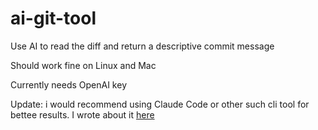 # ai-git-tool

Use AI to read the diff and return a descriptive commit message

Should work fine on Linux and Mac

Currently needs OpenAI key

Update: i would recommend using Claude Code or other such cli tool for bettee results. I wrote about it [here](https://harishgarg.com/using-claude-code-to-write-better-git-commit-messages?showSharer=true)
